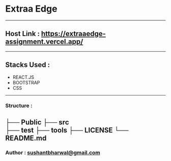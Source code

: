 # Extraa Edge 
-------
## Host Link : https://extraaedge-assignment.vercel.app/
-------
## Stacks Used : 
- REACT.JS
- BOOTSTRAP
- CSS
-------
### Structure : 

├── Public
├── src                  
├── test
├── tools
├── LICENSE
└── README.md
--------
### Author : sushantbharwal@gmail.com
